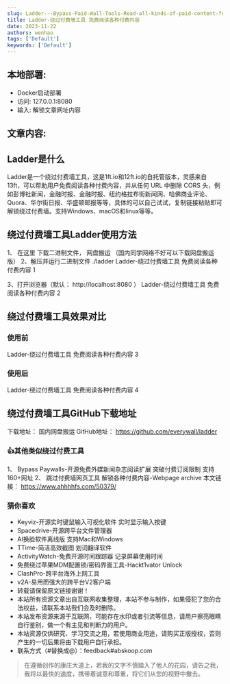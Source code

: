 ```yaml
---
slug: Ladder---Bypass-Paid-Wall-Tools-Read-all-kinds-of-paid-content-for-free
title: Ladder-绕过付费墙工具 免费阅读各种付费内容 
date: 2023-11-22
authors: wenhao
tags: ['Default']
keywords: ['Default']
---
```

## 本地部署:



- Docker启动部署
- 访问: 127.0.0.1:8080
- 输入: 解锁文章网址内容
<!-- truncate -->
## 文章内容:



## Ladder是什么



Ladder是一个绕过付费墙工具，这是1ft.io和12ft.io的自托管版本，灵感来自13ft，可以帮助用户免费阅读各种付费内容，并从任何 URL 中删除 CORS 头，例如彭博社新闻，金融时报、金融时报、纽约格拉布街新闻网、哈佛商业评论、Quora、华尔街日报、华盛顿邮报等等，具体的可以自己试试，复制链接粘贴即可解锁绕过付费墙。支持Windows、macOS和linux等等。 
## 绕过付费墙工具Ladder使用方法



1、 在这里 下载二进制文件， 网盘搬运 （国内同学网络不好可以下载网盘搬运版） 
2、解压并运行二进制文件 ./ladder 
Ladder-绕过付费墙工具 免费阅读各种付费内容 1 

3、打开浏览器（默认： http://localhost:8080 ） 
Ladder-绕过付费墙工具 免费阅读各种付费内容 2 

## 绕过付费墙工具效果对比



### 使用前

Ladder-绕过付费墙工具 免费阅读各种付费内容 3 

### 使用后

Ladder-绕过付费墙工具 免费阅读各种付费内容 4 

## 绕过付费墙工具GitHub下载地址



下载地址： 国内网盘搬运 
GitHub地址： https://github.com/everywall/ladder 
### 👍其他类似绕过付费工具

1、 Bypass Paywalls-开源免费外媒新闻杂志阅读扩展 突破付费订阅限制 支持160+网址 
2、 跳过付费墙网页工具 解锁各种付费内容-Webpage archive 
本文链接： https://www.ahhhhfs.com/50379/ 
### 猜你喜欢

- Keyviz-开源实时键鼠输入可视化软件 实时显示输入按键
- Spacedrive-开源跨平台文件管理器
- AI换脸软件离线版 支持Mac和Windows
- TTime-简洁高效截图 划词翻译软件
- ActivityWatch-免费开源时间跟踪器 记录屏幕使用时间
- 免费绕过苹果MDM配置锁/密码界面工具-Hackt1vator Unlock
- ClashPro-跨平台海外上网工具
- v2A-易用而强大的跨平台V2客户端
- 转载请保留原文链接谢谢！
- 本站所有资源文章出自互联网收集整理，本站不参与制作，如果侵犯了您的合法权益，请联系本站我们会及时删除。
- 本站发布资源来源于互联网，可能存在水印或者引流等信息，请用户擦亮眼睛自行鉴别，做一个有主见和判断力的用户。
- 本站资源仅供研究、学习交流之用，若使用商业用途，请购买正版授权，否则产生的一切后果将由下载用户自行承担。
- 联系方式（#替换成@）：feedback#abskoop.com



 > 在遵循创作的康庄大道上，若我的文字不慎踏入了他人的花园，请告之我，我将以最快的速度，携带着诚意和尊重，将它们从您的视野中撤去。
